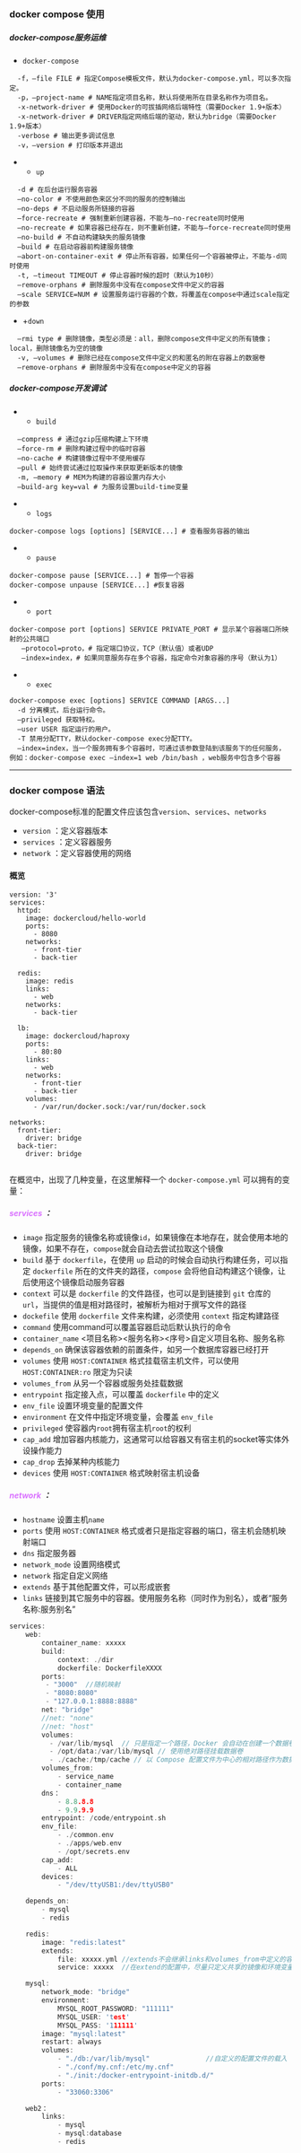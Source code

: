 ### docker compose 使用

##### **docker-compose服务运维**
- `docker-compose` 

```shell
  -f，–file FILE # 指定Compose模板文件，默认为docker-compose.yml，可以多次指定。
  -p，–project-name # NAME指定项目名称，默认将使用所在目录名称作为项目名。
  -x-network-driver # 使用Docker的可拔插网络后端特性（需要Docker 1.9+版本）
  -x-network-driver # DRIVER指定网络后端的驱动，默认为bridge（需要Docker 1.9+版本）
  -verbose # 输出更多调试信息
  -v，–version # 打印版本并退出
```

- + `up`  
```shell
  -d # 在后台运行服务容器
  –no-color # 不使用颜色来区分不同的服务的控制输出
  –no-deps # 不启动服务所链接的容器
  –force-recreate # 强制重新创建容器，不能与–no-recreate同时使用
  –no-recreate # 如果容器已经存在，则不重新创建，不能与–force-recreate同时使用
  –no-build # 不自动构建缺失的服务镜像
  –build # 在启动容器前构建服务镜像
  –abort-on-container-exit # 停止所有容器，如果任何一个容器被停止，不能与-d同时使用
  -t, –timeout TIMEOUT # 停止容器时候的超时（默认为10秒）
  –remove-orphans # 删除服务中没有在compose文件中定义的容器
  –scale SERVICE=NUM # 设置服务运行容器的个数，将覆盖在compose中通过scale指定的参数

```

- +`down`
```shell
  –rmi type # 删除镜像，类型必须是：all，删除compose文件中定义的所有镜像；local，删除镜像名为空的镜像
  -v, –volumes # 删除已经在compose文件中定义的和匿名的附在容器上的数据卷
  –remove-orphans # 删除服务中没有在compose中定义的容器
```

##### **docker-compose开发调试**
- + `build`
```shell
  –compress # 通过gzip压缩构建上下环境
  –force-rm # 删除构建过程中的临时容器
  –no-cache # 构建镜像过程中不使用缓存
  –pull # 始终尝试通过拉取操作来获取更新版本的镜像
  -m, –memory # MEM为构建的容器设置内存大小
  –build-arg key=val # 为服务设置build-time变量
```

- + `logs`
```shell
docker-compose logs [options] [SERVICE...] # 查看服务容器的输出
```

- + `pause`
```shell
docker-compose pause [SERVICE...] # 暂停一个容器
docker-compose unpause [SERVICE...] #恢复容器
```

- + `port`
```shell
docker-compose port [options] SERVICE PRIVATE_PORT # 显示某个容器端口所映射的公共端口
   –protocol=proto，# 指定端口协议，TCP（默认值）或者UDP
   –index=index，# 如果同意服务存在多个容器，指定命令对象容器的序号（默认为1）
```

- + `exec`
```shell
docker-compose exec [options] SERVICE COMMAND [ARGS...]
  -d 分离模式，后台运行命令。
  –privileged 获取特权。
  –user USER 指定运行的用户。
  -T 禁用分配TTY，默认docker-compose exec分配TTY。
  –index=index，当一个服务拥有多个容器时，可通过该参数登陆到该服务下的任何服务，例如：docker-compose exec –index=1 web /bin/bash ，web服务中包含多个容器
```


---

### docker compose 语法

docker-compose标准的配置文件应该包含`version`、`services`、`networks`
- `version` ：定义容器版本
- `services` ：定义容器服务
- `network` ：定义容器使用的网络

#### 概览

```shell
version: '3'
services:
  httpd:
    image: dockercloud/hello-world
    ports:
      - 8080
    networks:
      - front-tier
      - back-tier
 
  redis:
    image: redis
    links:
      - web
    networks:
      - back-tier
 
  lb:
    image: dockercloud/haproxy
    ports:
      - 80:80
    links:
      - web
    networks:
      - front-tier
      - back-tier
    volumes:
      - /var/run/docker.sock:/var/run/docker.sock 
 
networks:
  front-tier:
    driver: bridge
  back-tier:
	driver: bridge


```

在概览中，出现了几种变量，在这里解释一个 `docker-compose.yml` 可以拥有的变量：

##### <font color="#da73ff">services</font> ：
- `image` 指定服务的镜像名称或镜像`id`，如果镜像在本地存在，就会使用本地的镜像，如果不存在，`compose`就会自动去尝试拉取这个镜像
- `build` 基于 `dockerfile`，在使用 `up` 启动的时候会自动执行构建任务，可以指定 `dockerfile` 所在的文件夹的路径，`compose` 会将他自动构建这个镜像，让后使用这个镜像启动服务容器
- `context` 可以是 `dockerfile` 的文件路径，也可以是到链接到 `git` 仓库的 `url`，当提供的值是相对路径时，被解析为相对于撰写文件的路径
- `dockefile` 使用 `dockerfile` 文件来构建，必须使用 `context` 指定构建路径
- `command` 使用command可以覆盖容器启动后默认执行的命令
- `container_name` <项目名称><服务名称><序号>自定义项目名称、服务名称
- `depends_on` 确保该容器依赖的前置条件，如另一个数据库容器已经打开
- `volumes` 使用 `HOST:CONTAINER` 格式挂载宿主机文件，可以使用 `HOST:CONTAINER:ro` 限定为只读
- `volumes_from` 从另一个容器或服务处挂载数据
- `entrypoint` 指定接入点，可以覆盖 `dockerfile` 中的定义
- `env_file` 设置环境变量的配置文件
- `environment` 在文件中指定环境变量，会覆盖 `env_file`
- `privileged` 使容器内`root`拥有宿主机`root`的权利
- `cap_add` 增加容器内核能力，这通常可以给容器又有宿主机的socket等实体外设操作能力
- `cap_drop` 去掉某种内核能力
- `devices` 使用 `HOST:CONTAINER` 格式映射宿主机设备

##### <font color="#da73ff">network</font> ：
- `hostname` 设置主机`name`
- `ports` 使用 `HOST:CONTAINER` 格式或者只是指定容器的端口，宿主机会随机映射端口
- `dns` 指定服务器
- `network_mode` 设置网络模式
- `network` 指定自定义网络
- `extends` 基于其他配置文件，可以形成嵌套
- `links` 链接到其它服务中的容器。使用服务名称（同时作为别名），或者“服务名称:服务别名”

```c
services:
	web:
		container_name: xxxxx
	    build:
		    context: ./dir
		    dockerfile: DockerfileXXXX
		ports:
		 - "3000"  //随机映射
		 - "8080:8080"
		 - "127.0.0.1:8888:8888"
		net: "bridge"
		//net: "none"
		//net: "host"
		volumes:  
		  - /var/lib/mysql  // 只是指定一个路径，Docker 会自动在创建一个数据卷（这个路径是容器内部的）  
		  - /opt/data:/var/lib/mysql // 使用绝对路径挂载数据卷  
		  - ./cache:/tmp/cache // 以 Compose 配置文件为中心的相对路径作为数据卷挂载到容器
		volumes_from:
			- service_name    
			- container_name
		dns：
			- 8.8.8.8   
			- 9.9.9.9
		entrypoint: /code/entrypoint.sh
		env_file:
			- ./common.env
			- ./apps/web.env
			- /opt/secrets.env
		cap_add:
		    - ALL
		devices:
		    - "/dev/ttyUSB1:/dev/ttyUSB0"

	depends_on:
	    - mysql
	    - redis

	redis:
	    image: "redis:latest"
	    extends:
	        file: xxxxx.yml //extends不会继承links和volumes_from中定义的容器和数据卷资源
	        service: xxxxx  //在extend的配置中，尽量只定义共享的镜像和环境变量

    mysql:
        network_mode: "bridge"
        environment:
            MYSQL_ROOT_PASSWORD: "111111"
            MYSQL_USER: 'test'
            MYSQL_PASS: '111111'
        image: "mysql:latest"
        restart: always
        volumes:
            - "./db:/var/lib/mysql"              //自定义的配置文件的载入
            - "./conf/my.cnf:/etc/my.cnf"
            - "./init:/docker-entrypoint-initdb.d/"
        ports:
            - "33060:3306"

	web2：
		links:	
		    - mysql	
		    - mysql:database	
		    - redis
```
